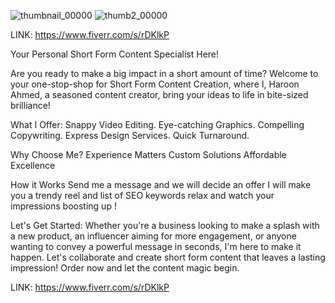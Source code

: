 
![thumbnail_00000](https://github.com/artisticharoon/Content-Creation-Specialist/assets/150673474/7fe2ec79-e729-4491-bf23-1809823ff626)
![thumb2_00000](https://github.com/artisticharoon/Content-Creation-Specialist/assets/150673474/8dd94cd3-e865-4b52-ac72-595dcb01f225)

LINK: https://www.fiverr.com/s/rDKlkP

Your Personal Short Form Content Specialist Here!

Are you ready to make a big impact in a short amount of time? 
Welcome to your one-stop-shop for Short Form Content Creation, 
where I, Haroon Ahmed, a seasoned content creator, 
bring your ideas to life in bite-sized brilliance!

What I Offer:
Snappy Video Editing.
Eye-catching Graphics.
Compelling Copywriting.
Express Design Services.
Quick Turnaround.

Why Choose Me?
Experience Matters
Custom Solutions
Affordable Excellence

How it Works
Send me a message and we will decide an offer
I will make you a trendy reel and list of SEO keywords
relax and watch your impressions boosting up !

Let's Get Started:
Whether you're a business looking to make a splash with a new product, 
an influencer aiming for more engagement, or anyone wanting to convey a 
powerful message in seconds, I'm here to make it happen. 
Let's collaborate and create short form content that leaves a lasting impression! 
Order now and let the content magic begin.

LINK: https://www.fiverr.com/s/rDKlkP
